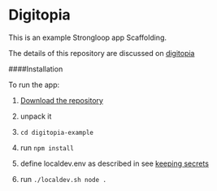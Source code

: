 # Digitopia

This is an example Strongloop app Scaffolding.

The details of this repository are discussed on [digitopia](http://blog.digitopia.com/)

####Installation

To run the app:

1. [Download the repository](https://github.com/mediapolis/digitopia-example/archive/master.zip)

2. unpack it

3. `cd digitopia-example`

4. run `npm install`

5. define localdev.env as described in see [keeping secrets](http://blog.digitopia.com/keeping-secrets/)

6. run `./localdev.sh node .`
